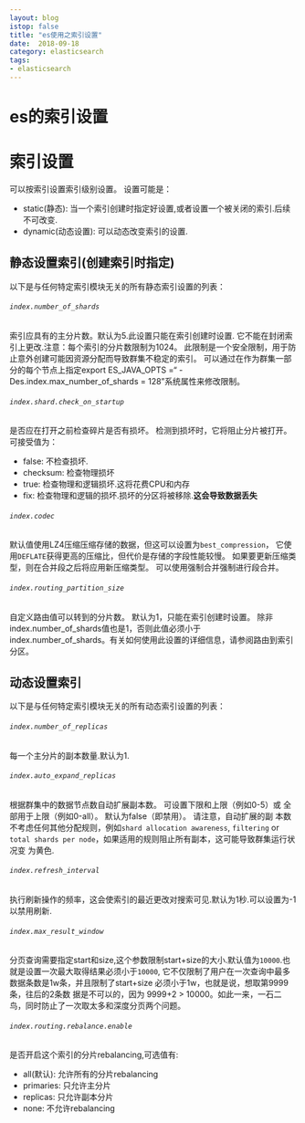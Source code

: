 ```yaml
---
layout: blog
istop: false
title: "es使用之索引设置"
date:  2018-09-18
category: elasticsearch
tags:
- elasticsearch
---
```

es的索引设置
===

# 索引设置
可以按索引设置索引级别设置。 设置可能是：
* static(静态): 当一个索引创建时指定好设置,或者设置一个被关闭的索引.后续不可改变.
* dynamic(动态设置): 可以动态改变索引的设置.

## 静态设置索引(创建索引时指定)
以下是与任何特定索引模块无关的所有静态索引设置的列表：

###### `index.number_of_shards`
索引应具有的主分片数。默认为5.此设置只能在索引创建时设置.
它不能在封闭索引上更改.注意：每个索引的分片数限制为1024。 此限制是一个安全限制，用于防止意外创建可能因资源分配而导致群集不稳定的索引。 
可以通过在作为群集一部分的每个节点上指定export ES_JAVA_OPTS =“ -  Des.index.max_number_of_shards = 128”系统属性来修改限制。

###### `index.shard.check_on_startup`
是否应在打开之前检查碎片是否有损坏。 检测到损坏时，它将阻止分片被打开。可接受值为：
* false: 不检查损坏.
* checksum: 检查物理损坏
* true: 检查物理和逻辑损坏.这将花费CPU和内存
* fix: 检查物理和逻辑的损坏.损坏的分区将被移除.**这会导致数据丢失**

###### `index.codec`
默认值使用LZ4压缩压缩存储的数据，但这可以设置为`best_compression`，
它使用`DEFLATE`获得更高的压缩比，但代价是存储的字段性能较慢。
如果要更新压缩类型，则在合并段之后将应用新压缩类型。
可以使用强制合并强制进行段合并。

###### `index.routing_partition_size`
自定义路由值可以转到的分片数。 默认为1，只能在索引创建时设置。 除非index.number_of_shards值也是1，否则此值必须小于index.number_of_shards。有关如何使用此设置的详细信息，请参阅路由到索引分区。

## 动态设置索引
以下是与任何特定索引模块无关的所有动态索引设置的列表：

###### ` index.number_of_replicas `
每一个主分片的副本数量.默认为1.

###### ` index.auto_expand_replicas `
根据群集中的数据节点数自动扩展副本数。 可设置下限和上限（例如0-5）或
全部用于上限（例如0-all）。 默认为false（即禁用）。 请注意，自动扩展的副
本数不考虑任何其他分配规则，例如`shard allocation awareness`, `filtering` or` total shards per node`，如果适用的规则阻止所有副本，这可能导致群集运行状况变
为黄色.

###### `index.refresh_interval`
执行刷新操作的频率，这会使索引的最近更改对搜索可见.默认为1秒.可以设置为-1以禁用刷新.

###### `index.max_result_window`
分页查询需要指定start和size,这个参数限制start+size的大小.默认值为`10000`.也就是设置一次最大取得结果必须小于`10000`,
它不仅限制了用户在一次查询中最多数据条数是1w条，并且限制了start+size 必须小于1w，也就是说，想取第9999条，往后的2条数
据是不可以的，因为 9999+2 > 10000。如此一来，一石二鸟，同时防止了一次取太多和深度分页两个问题。

###### `index.routing.rebalance.enable`
是否开启这个索引的分片rebalancing,可选值有:
* all(默认): 允许所有的分片rebalancing
* primaries: 只允许主分片
* replicas: 只允许副本分片
* none: 不允许rebalancing

